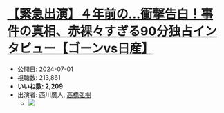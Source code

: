 # [【緊急出演】４年前の…衝撃告白！事件の真相、赤裸々すぎる90分独占インタビュー【ゴーンvs日産】](https://www.youtube.com/watch?v=sG4mJLLLeBE)
-   公開日: 2024-07-01
-   視聴数: 213,861
-   **いいね数: 2,209**
-   出演者: 西川廣人, [高橋弘樹](/rehacq_fan/people/高橋弘樹 "wikilink")
    - [![](https://img.youtube.com/vi/sG4mJLLLeBE/hqdefault.jpg)](https://www.youtube.com/watch?v=sG4mJLLLeBE)
